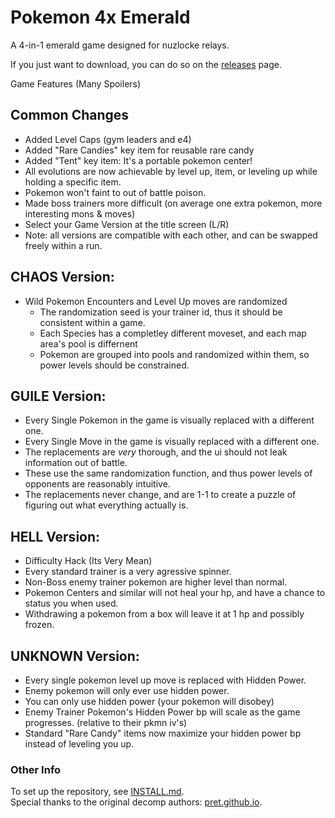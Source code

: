 
# Pokemon 4x Emerald  
A 4-in-1 emerald game designed for nuzlocke relays.  
  
If you just want to download, you can do so on the [releases](https://github.com/ordinary-magic/Pokemon-4x-Emerald/releases) page.
  
Game Features (Many Spoilers)  
  
## Common Changes  
 - Added Level Caps (gym leaders and e4)  
 - Added "Rare Candies" key item for reusable rare candy  
 - Added "Tent" key item: It's a portable pokemon center!
 - All evolutions are now achievable by level up, item, or leveling up while holding a specific item.  
 - Pokemon won't faint to out of battle poison.  
 - Made boss trainers more difficult (on average one extra pokemon, more interesting mons & moves)  
 - Select your Game Version at the title screen (L/R)  
 -  Note: all versions are compatible with each other, and can be swapped freely within a run.  
  
## CHAOS Version:  
 - Wild Pokemon Encounters and Level Up moves are randomized  
   - The randomization seed is your trainer id, thus it should be consistent within a game.  
   - Each Species has a completley different moveset, and each map area's pool is differnent  
   - Pokemon are grouped into pools and randomized within them, so power levels should be constrained.  

## GUILE Version:  
 - Every Single Pokemon in the game is visually replaced with a different one.  
 - Every Single Move in the game is visually replaced with a different one.  
 - The replacements are *very* thorough, and the ui should not leak information out of battle.  
 - These use the same randomization function, and thus power levels of opponents are reasonably intuitive.  
 - The replacements never change, and are 1-1 to create a puzzle of figuring out what everything actually is.  
  
## HELL Version:  
 - Difficulty Hack (Its Very Mean)  
 - Every standard trainer is a very agressive spinner.  
 - Non-Boss enemy trainer pokemon are higher level than normal.    
 - Pokemon Centers and similar will not heal your hp, and have a chance to status you when used.  
 - Withdrawing a pokemon from a box will leave it at 1 hp and possibly frozen.  
  
## UNKNOWN Version:  
 - Every single pokemon level up move is replaced with Hidden Power.  
 - Enemy pokemon will only ever use hidden power.  
 - You can only use hidden power (your pokemon will disobey)  
 - Enemy Trainer Pokemon's Hidden Power bp will scale as the game progresses. (relative to their pkmn iv's)  
 - Standard "Rare Candy" items now maximize your hidden power bp instead of leveling you up.  
  
### Other Info  
To set up the repository, see [INSTALL.md](INSTALL.md).  
Special thanks to the original decomp authors: [pret.github.io](https://pret.github.io/).  
